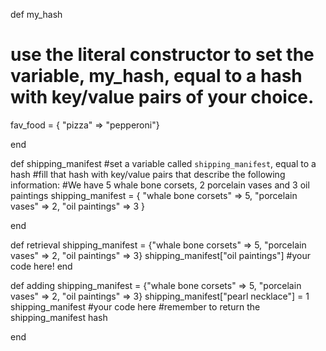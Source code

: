 def my_hash
  # use the literal constructor to set the variable, my_hash, equal to a hash with key/value pairs of your choice.
  fav_food = { "pizza" => "pepperoni"}

end


def shipping_manifest
  #set a variable called `shipping_manifest`, equal to a hash
  #fill that hash with key/value pairs that describe the following information:
  #We have 5 whale bone corsets, 2 porcelain vases and 3 oil paintings
  shipping_manifest = {
                        "whale bone corsets" => 5,
                        "porcelain vases" => 2,
                        "oil paintings" => 3
                      }

end

def retrieval
  shipping_manifest = {"whale bone corsets" => 5, "porcelain vases" => 2, "oil paintings" => 3}
  shipping_manifest["oil paintings"]
  #your code here!
end

def adding
  shipping_manifest = {"whale bone corsets" => 5, "porcelain vases" => 2, "oil paintings" => 3}
  shipping_manifest["pearl necklace"] = 1
  shipping_manifest
  #your code here
  #remember to return the shipping_manifest hash

end
